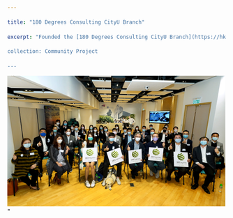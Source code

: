 ```yaml
---

title: "180 Degrees Consulting CityU Branch"

excerpt: "Founded the [180 Degrees Consulting CityU Branch](https://hk.linkedin.com/company/180dc-cityu) after my academic exchange to Copenhagen with the hope of generating social impact in Hong Kong. It was back in the days during Covid-19 and I am eternally grateful for everyone who showed up to make this possible.<br/>

collection: Community Project

---
```



<img src='/images/500x300.png'>"

